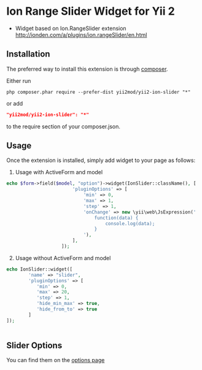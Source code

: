 Ion Range Slider Widget for Yii 2
=========
- Widget based on Ion.RangeSlider extension http://ionden.com/a/plugins/ion.rangeSlider/en.html

Installation 
------------

The preferred way to install this extension is through [composer](http://getcomposer.org/download/).

Either run

```
php composer.phar require --prefer-dist yii2mod/yii2-ion-slider "*"
```

or add

```json
"yii2mod/yii2-ion-slider": "*"
```

to the require section of your composer.json.

Usage
------------
Once the extension is installed, simply add widget to your page as follows:

1) Usage with ActiveForm and model
```php
echo $form->field($model, "option")->widget(IonSlider::className(), [
                        'pluginOptions' => [
                            'min' => 0,
                            'max' => 1,
                            'step' => 1,
                            'onChange' => new \yii\web\JsExpression('
                                function(data) {
                                    console.log(data);
                                }
                            '),
                        ],
                    ]); 
```
2) Usage without ActiveForm and model
```php
echo IonSlider::widget([
        'name' => "slider",
        'pluginOptions' => [
           'min' => 0,
           'max' => 20,
           'step' => 1,
           'hide_min_max' => true,
           'hide_from_to' => true
        ]
]);
                                
```
Slider Options 
----------------
You can find them on the [options page](http://ionden.com/a/plugins/ion.rangeSlider/en.html)
